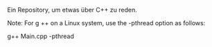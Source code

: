 Ein Repository, um etwas über C++ zu reden.

Note: For g ++ on a Linux system, use the -pthread option as follows:

g++ Main.cpp -pthread
